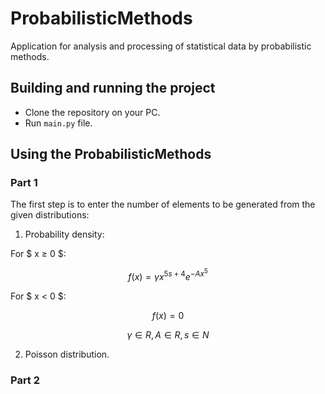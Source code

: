 # ProbabilisticMethods
Application for analysis and processing of statistical data by probabilistic methods.
## Building and running the project
- Clone the repository on your PC.
- Run `main.py` file.
## Using the ProbabilisticMethods
### Part 1
The first step is to enter the number of elements to be generated from the given distributions:
1. Probability density:

For $ x ≥ 0 $:

$$ f(x) = γx^{5s+4}e^{-Ax^5} $$

For $ x < 0 $:

$$ f(x) = 0 $$

$$ γ ∈ R, A ∈ R, s ∈ N $$

2. Poisson distribution.

### Part 2

